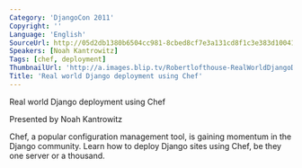 ```yaml
---
Category: 'DjangoCon 2011'
Copyright: ''
Language: 'English'
SourceUrl: http://05d2db1380b6504cc981-8cbed8cf7e3a131cd8f1c3e383d10041.r93.cf2.rackcdn.com/djangocon-2011/92_real-world-django-deployment-using-chef.m4v
Speakers: [Noah Kantrowitz]
Tags: [chef, deployment]
ThumbnailUrl: 'http://a.images.blip.tv/Robertlofthouse-RealWorldDjangoDeploymentUsingChef158-86.jpg'
Title: 'Real world Django deployment using Chef'
---
```

Real world Django deployment using Chef

Presented by Noah Kantrowitz

Chef, a popular configuration management tool, is gaining momentum in the
Django community. Learn how to deploy Django sites using Chef, be they one
server or a thousand.

